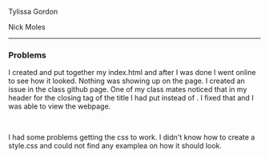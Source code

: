 Tylissa Gordon

Nick Moles
<hr />
<h3>Problems</h3>
  <p> I created and put together my index.html and after I was done I went online to see how it looked. Nothing was showing up on the page. I created an issue in the class github page. One of my class mates noticed that in my header for the closing tag of the title I had put </tittle> instead of </title>. I fixed that and I was able to view the webpage.</p>
  <br/>
  <p>I had some problems getting the css to work. I didn't know how to create a style.css and could not find any examplea on how it should look.</p>
